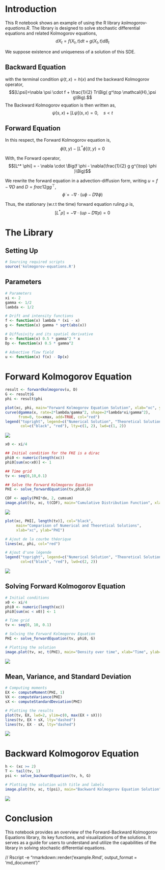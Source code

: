 Introduction
============

This R notebook shows an example of using the R library *kolmogorov-equations.R*. The library is designed to solve stochastic differential equations and related Kolmogorov equations,
$$dX_t = f(X_t,t)dt + g(X_t,t)dB_t$$

We suppose existence and uniqueness of a solution of this SDE. 

Backward Equation
-----------------
with the terminal condition $\psi(t,x)=h(x)$ and the backward Kolmogorov operator, 
$$[L\psi]=\nabla \psi \cdot f + \frac{1}{2} Tr\Big( g^\top \mathcal{H}_\psi g\Big).$$
The Backward Kolmogorov equation is then written as, 
$$\dot \psi(s,x) + [L \psi] (s,x) = 0, \quad s < t$$

Forward Equation
----------------
In this respect, the Forward Kolmogorov equation is, 
$$\dot \phi(t,y) - [L^* \phi] (t,y) = 0$$

With, the Forward operator, 
$$[L^* \phi] = - \nabla \cdot \Big(f \phi - \nabla(\frac{1}{2} g g^{\top} \phi )\Big)$$

We rewrite the forward equation in a advection-diffusion form, writing $u = f - \nabla D$ and $D = frac{1}{2}g g^{\top}$, 
$$\dot \phi = - \nabla \cdot (u\phi - D \nabla \phi)$$

Thus, the stationary (w.r.t the time) forward equation ruling $\rho$ is, 
$$[L^* \rho] =  - \nabla \cdot (u\rho - D \nabla \rho) = 0$$

The Library
============

Setting Up
----------

``` r
# Sourcing required scripts
source('kolmogorov-equations.R')
```

Parameters
----------

``` r
# Parameters
xi <- 2
gamma <- 1/2
lambda <- 1/2

# Drift and intensity functions
f <- function(x) lambda * (xi - x)
g <- function(x) gamma * sqrt(abs(x))

# Diffusivity and its spatial derivative
D <- function(x) 0.5 * gamma^2 * x
Dp <- function(x) 0.5 * gamma^2

# Advective flow field
u <- function(x) f(x) - Dp(x)
```

Forward Kolmogorov Equation
===========================

``` r
result <- forwardkolmogorov(u, D)
G <- result$G
phi <- result$phi

plot(xc, phi, main="Forward Kolmogorov Equation Solution", xlab="xc", ylab="phi")
curve(dgamma(x, rate=2*lambda/gamma^2, shape=2*lambda*xi/gamma^2), 
      from=0, to=xmax, add=TRUE, col="red")
legend("topright", legend=c("Numerical Solution", "Theoretical Solution"),
       col=c("black", "red"), lty=c(1, 2), lwd=c(1, 2))
```

![](README_files/figure-markdown_github/unnamed-chunk-3-1.png)

``` r
x0 <- xi/4

## Initial condition for the FKE is a dirac
phi0 <- numeric(length(xc))
phi0[sum(xc<x0)] <- 1 

## Time grid
tv <- seq(0,10,0.1)

## Solve the Forward Kolmogorov Equation
PHI <- solve_forwardEquation(tv,phi0,G)

CDF <- apply(PHI*dx, 2, cumsum)
image.plot(tv, xc, t(CDF), main="Cumulative Distribution Function", xlab="Time", ylab="x")
```

![](README_files/figure-markdown_github/unnamed-chunk-4-1.png)

``` r
plot(xc, PHI[, length(tv)], col="black", 
     main="Comparison of Numerical and Theoretical Solutions",
     xlab="xc", ylab="PHI")

# Ajout de la courbe théorique
lines(xc, phi, col="red")

# Ajout d'une légende
legend("topright", legend=c("Numerical Solution", "Theoretical Solution"),
       col=c("black", "red"), lwd=c(2, 2))
```

![](README_files/figure-markdown_github/unnamed-chunk-5-1.png)

Solving Forward Kolmogorov Equation
-----------------------------------

``` r
# Initial conditions
x0 <- xi/4
phi0 <- numeric(length(xc))
phi0[sum(xc < x0)] <- 1

# Time grid
tv <- seq(0, 10, 0.1)

# Solving the Forward Kolmogorov Equation
PHI <- solve_forwardEquation(tv, phi0, G)

# Plotting the solution
image.plot(tv, xc, t(PHI), main="Density over time", xlab="Time", ylab="xc")
```

![](README_files/figure-markdown_github/unnamed-chunk-6-1.png)

Mean, Variance, and Standard Deviation
--------------------------------------

``` r
# Computing moments
EX <- computeMoment(PHI, 1)
VX <- computeVariance(PHI)
sX <- computeStandardDeviation(PHI)

# Plotting the results
plot(tv, EX, lwd=2, ylim=c(0, max(EX + sX)))
lines(tv, EX + sX, lty="dashed")
lines(tv, EX - sX, lty="dashed")
```

![](README_files/figure-markdown_github/unnamed-chunk-7-1.png)

Backward Kolmogorov Equation
============================

``` r
h <- (xc >= 2)
T <- tail(tv, 1)
psi <- solve_backwardEquation(tv, h, G)

# Plotting the solution with title and labels
image.plot(tv, xc, t(psi), main="Backward Kolmogorov Equation Solution", xlab="Time", ylab="xc")
```

![](README_files/figure-markdown_github/unnamed-chunk-8-1.png)

Conclusion
==========

This notebook provides an overview of the Forward-Backward Kolmogorov
Equations library, its key functions, and visualizations of the
solutions. It serves as a guide for users to understand and utilize the
capabilities of the library in solving stochastic differential
equations.

// Rscript -e “rmarkdown::render(‘example.Rmd’, output\_format =
‘md\_document’)”
